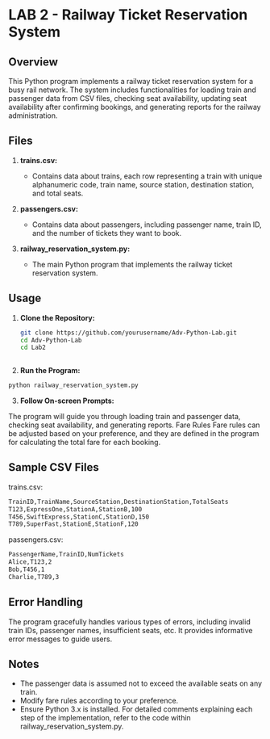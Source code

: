 # LAB 2 - Railway Ticket Reservation System

## Overview

This Python program implements a railway ticket reservation system for a busy rail network. The system includes functionalities for loading train and passenger data from CSV files, checking seat availability, updating seat availability after confirming bookings, and generating reports for the railway administration.

## Files

1. **trains.csv:**
   - Contains data about trains, each row representing a train with unique alphanumeric code, train name, source station, destination station, and total seats.

2. **passengers.csv:**
   - Contains data about passengers, including passenger name, train ID, and the number of tickets they want to book.

3. **railway_reservation_system.py:**
   - The main Python program that implements the railway ticket reservation system.

## Usage

1. **Clone the Repository:**
   ```bash
   git clone https://github.com/yourusername/Adv-Python-Lab.git
   cd Adv-Python-Lab
   cd Lab2
  
2. **Run the Program:**

```bash
python railway_reservation_system.py
```
3. **Follow On-screen Prompts:**

The program will guide you through loading train and passenger data, checking seat availability, and generating reports.
Fare Rules
Fare rules can be adjusted based on your preference, and they are defined in the program for calculating the total fare for each booking.

## Sample CSV Files
trains.csv:
```bash
TrainID,TrainName,SourceStation,DestinationStation,TotalSeats
T123,ExpressOne,StationA,StationB,100
T456,SwiftExpress,StationC,StationD,150
T789,SuperFast,StationE,StationF,120
```
passengers.csv:
```bash
PassengerName,TrainID,NumTickets
Alice,T123,2
Bob,T456,1
Charlie,T789,3
```
## Error Handling
The program gracefully handles various types of errors, including invalid train IDs, passenger names, insufficient seats, etc. It provides informative error messages to guide users.

## Notes
 - The passenger data is assumed not to exceed the available seats on any train.
 - Modify fare rules according to your preference.
 - Ensure Python 3.x is installed.
For detailed comments explaining each step of the implementation, refer to the code within railway_reservation_system.py.
